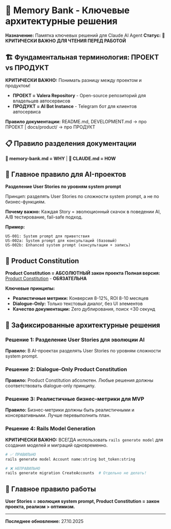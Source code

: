 # 🧠 Memory Bank - Ключевые архитектурные решения

**Назначение:** Памятка ключевых решений для Claude AI Agent
**Статус:** 🚨 **КРИТИЧЕСКИ ВАЖНО ДЛЯ ЧТЕНИЯ ПЕРЕД РАБОТОЙ**

## 🏗️ Фундаментальная терминология: ПРОЕКТ vs ПРОДУКТ

**КРИТИЧЕСКИ ВАЖНО:** Понимать разницу между проектом и продуктом!

- **ПРОЕКТ = Valera Repository** - Open-source репозиторий для владельцев автосервисов
- **ПРОДУКТ = AI Bot Instance** - Telegram бот для клиентов автосервиса

**Правило документации:** README.md, DEVELOPMENT.md → про ПРОЕКТ | docs/product/ → про ПРОДУКТ

## 📋 Правило разделения документации

**🧠 memory-bank.md = WHY** | **📖 CLAUDE.md = HOW**

## 🎯 Главное правило для AI-проектов

**Разделение User Stories по уровням system prompt**

Принцип: разделять User Stories по сложности system prompt, а не по бизнес-функциям.

**Почему важно:** Каждая Story = эволюционный скачок в поведении AI, A/B тестирование, fail-safe подход.

**Пример:**
```
US-001: System prompt для приветствия
US-002a: System prompt для консультаций (базовый)
US-002b: Enhanced system prompt (консультации + запись)
```

## 🎯 Product Constitution

**Product Constitution = АБСОЛЮТНЫЙ закон проекта**
**Полная версия:** [Product Constitution](../docs/product/constitution.md) - **ОБЯЗАТЕЛЬНА**

**Ключевые принципы:**
- **Реалистичные метрики:** Конверсия 8-12%, ROI 8-10 месяцев
- **Dialogue-Only:** Только текстовый диалог, без UI элементов
- **Качество документации:** Zero дублирования, поиск <30 секунд

## 🚨 Зафиксированные архитектурные решения

### Решение 1: Разделение User Stories для эволюции AI
**Правило:** В AI-проектах разделять User Stories по уровням сложности system prompt.

### Решение 2: Dialogue-Only Product Constitution
**Правило:** Product Constitution абсолютен. Любые решения должны соответствовать dialogue-only принципу.

### Решение 3: Реалистичные бизнес-метрики для MVP
**Правило:** Бизнес-метрики должны быть реалистичными и консервативными. Лучше перевыполнить план.

### Решение 4: Rails Model Generation
**КРИТИЧЕСКИ ВАЖНО:** ВСЕГДА использовать `rails generate model` для создания моделей и миграций одновременно.

```bash
# ✅ ПРАВИЛЬНО
rails generate model Account name:string bot_token:string

# ❌ НЕПРАВИЛЬНО
rails generate migration CreateAccounts  # Отдельно не делать!
```

## 🔄 Главное правило работы

**User Stories = эволюция system prompt, Product Constitution = закон проекта, реализм > оптимизм.**

---
**Последнее обновление:** 27.10.2025